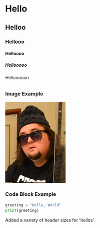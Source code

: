 # Hello
## Helloo
### Hellooo
#### Helloooo
##### Hellooooo
###### Helloooooo

### Image Example
![Image of Chum Li](https://github.com/TristanTunaFish00/skills-communicate-using-markdown/blob/fc35dc6e6e548ee9cd815f09d21781dc5a3b822d/Chum_Li.jpg)

### Code Block Example
``` python
greeting = "Hello, World"
print(greeting)
```









Added a variety of header sizes for 'hellos'.



